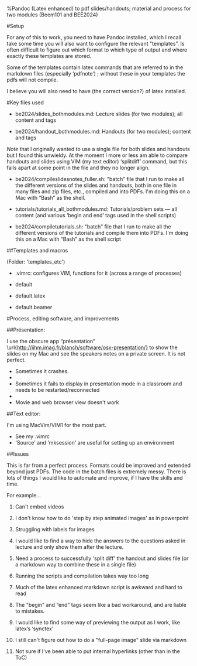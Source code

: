 %Pandoc (Latex enhanced) to pdf slides/handouts; material and process for two modules (Beem101 and BEE2024)

#Setup

For any of this to work, you need to have Pandoc installed, which I recall take some time you will also want to configure the relevant "templates”. Is often difficult to figure out which format to which type of output and where exactly these templates are stored.

Some of the templates contain latex commands that are referred to in the markdown files (especially ‘pdfnote’) ; without these in your templates the pdfs will not compile.

I believe you will also need to have (the correct version?) of latex installed.


#Key files used

- be2024/slides_bothmodules.md: Lecture slides (for two modules); all content and tags

- be2024/handout_bothmodules.md: Handouts (for two modules); content and tags

*Note* that I originally wanted to use a single file  for both slides and handouts but I found this unwieldy. At the moment I  more or less am able to compare handouts and slides using VIM (my text editor) ‘splitdiff’ command, but this falls apart at some point in the file and they no longer align.

- be2024/compileslidesnotes_fuller.sh:   "batch” file that I run to make all the different versions of the slides and handouts, both in one file in many files and zip files, etc., compiled and into PDFs.  I'm doing this on a Mac with “Bash” as the shell.

- tutorials/tutorials_all_bothmodules.md: Tutorials/problem sets —  all content (and various ‘begin and end’ tags used in the shell scripts)

-  be2024/compiletutorials.sh:  "batch” file that I run to make all the different versions of the tutorials and compile them into PDFs.  I'm doing this on a Mac with “Bash” as the shell script

##Templates and macros

(Folder: 'templates_etc')

- .vimrc: configures ViM, functions for it (across a range of processes)

- default
- default.latex
- default.beamer

#Process, editing software, and improvements

##Présentation:

I use the obscure app “présentation” \url{http://iihm.imag.fr/blanch/software/osx-presentation/} to show the slides on my Mac and see the speakers notes on a private screen. It is not perfect.

- Sometimes it crashes.
-
- Sometimes it fails to display in presentation mode in a classroom and needs to be restarted/reconnected
-
- Movie and web browser view doesn't work

##Text editor:

I'm using MacVim/VIM1 for the most part.

- See my .vimrc
- 'Source' and 'mksession' are useful for setting up an environment


##Issues

This is far from a perfect process. Formats could be improved and extended beyond just PDFs. The code in the batch files is extremely messy. There is lots of things I would like to automate and improve, if I have the skills and time.

For example...

1. Can't embed videos

1. I don't know how to do 'step by step animated images' as in powerpoint

1. Struggling with labels for images

1. I would like to find a way to hide the answers to the questions asked in lecture and only show them after the lecture.

1. Need a process to  successfully 'split diff'  the handout  and slides file (or a  markdown way to combine these in a single file)

1.  Running the scripts and compilation takes way too long

1. Much of the latex enhanced markdown script is awkward and hard to read

1. The "begin" and “end” tags seem like a bad workaround, and are liable to mistakes.

1. I would like to find some way of previewing the output as I work, like latex’s ‘synctex'

1.  I still can't figure out how to do a "full-page image" slide via markdown

1. Not sure if I've been able to put internal hyperlinks (other than in the ToC)


